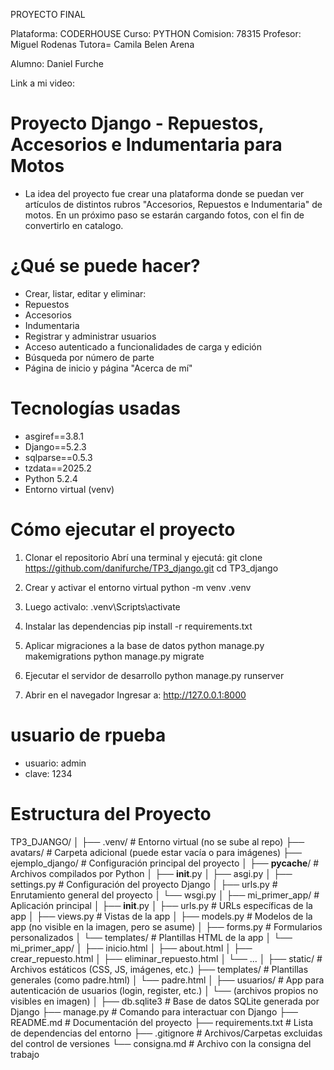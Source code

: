 PROYECTO FINAL

Plataforma: CODERHOUSE
Curso: PYTHON
Comision: 78315
Profesor: Miguel Rodenas
Tutora= Camila Belen Arena

Alumno: Daniel Furche

Link a mi video: 

# Proyecto Django - Repuestos, Accesorios e Indumentaria para Motos
-  La idea del proyecto fue crear una plataforma donde se puedan ver artículos de distintos rubros "Accesorios, Repuestos e Indumentaria" de motos. En un próximo paso se estarán cargando fotos, con el fin de convertirlo en catalogo. 


# ¿Qué se puede hacer?
- Crear, listar, editar y eliminar:
- Repuestos
- Accesorios
- Indumentaria
- Registrar y administrar usuarios
- Acceso autenticado a funcionalidades de carga y edición
- Búsqueda por número de parte
- Página de inicio y página "Acerca de mí"

# Tecnologías usadas
- asgiref==3.8.1
- Django==5.2.3
- sqlparse==0.5.3
- tzdata==2025.2
- Python 5.2.4
- Entorno virtual (venv)

# Cómo ejecutar el proyecto
1) Clonar el repositorio
Abrí una terminal y ejecutá:
git clone https://github.com/danifurche/TP3_django.git
cd TP3_django

2) Crear y activar el entorno virtual
python -m venv .venv

3) Luego activalo:
.venv\Scripts\activate

4) Instalar las dependencias
pip install -r requirements.txt

5) Aplicar migraciones a la base de datos
python manage.py makemigrations
python manage.py migrate

6) Ejecutar el servidor de desarrollo
python manage.py runserver

7) Abrir en el navegador
Ingresar a: http://127.0.0.1:8000

# usuario de rpueba
- usuario: admin
- clave: 1234

# Estructura del Proyecto
TP3_DJANGO/
│
├── .venv/                         # Entorno virtual (no se sube al repo)
├── avatars/                       # Carpeta adicional (puede estar vacía o para imágenes)
├── ejemplo_django/               # Configuración principal del proyecto
│   ├── __pycache__/              # Archivos compilados por Python
│   ├── __init__.py
│   ├── asgi.py
│   ├── settings.py               # Configuración del proyecto Django
│   ├── urls.py                   # Enrutamiento general del proyecto
│   └── wsgi.py
│
├── mi_primer_app/                # Aplicación principal
│   ├── __init__.py
│   ├── urls.py                   # URLs específicas de la app
│   ├── views.py                  # Vistas de la app
│   ├── models.py                 # Modelos de la app (no visible en la imagen, pero se asume)
│   ├── forms.py                  # Formularios personalizados
│   └── templates/                # Plantillas HTML de la app
│       └── mi_primer_app/
│           ├── inicio.html
│           ├── about.html
│           ├── crear_repuesto.html
│           ├── eliminar_repuesto.html
│           └── ...
│
├── static/                       # Archivos estáticos (CSS, JS, imágenes, etc.)
├── templates/                    # Plantillas generales (como padre.html)
│   └── padre.html
│
├── usuarios/                     # App para autenticación de usuarios (login, register, etc.)
│   └── (archivos propios no visibles en imagen)
│
├── db.sqlite3                    # Base de datos SQLite generada por Django
├── manage.py                     # Comando para interactuar con Django
├── README.md                     # Documentación del proyecto
├── requirements.txt             # Lista de dependencias del entorno
├── .gitignore                    # Archivos/Carpetas excluidas del control de versiones
└── consigna.md                   # Archivo con la consigna del trabajo
